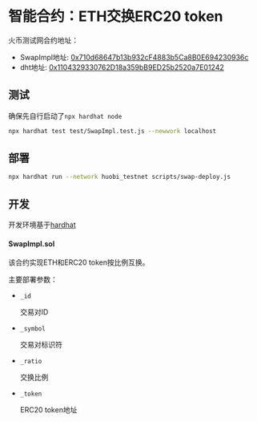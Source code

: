 # 智能合约：ETH交换ERC20 token

火币测试网合约地址：

- SwapImpl地址: [0x710d68647b13b932cF4883b5Ca8B0E694230936c](https://testnet.hecoinfo.com/address/0x710d68647b13b932cf4883b5ca8b0e694230936c)
- dht地址: [0x1104329330762D18a359bB9ED25b2520a7E01242](https://testnet.hecoinfo.com/address/0x1104329330762d18a359bb9ed25b2520a7e01242)

## 测试

确保先自行启动了`npx hardhat node`

```sh
npx hardhat test test/SwapImpl.test.js --newwork localhost
```

## 部署

```sh
npx hardhat run --network huobi_testnet scripts/swap-deploy.js
```

## 开发

开发环境基于[hardhat](https://hardhat.org)

#### SwapImpl.sol

该合约实现ETH和ERC20 token按比例互换。

主要部署参数：

- `_id`

  交易对ID

- `_symbol`

  交易对标识符

- `_ratio`

  交换比例

- `_token`

  ERC20 token地址
